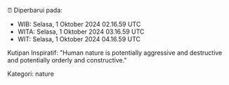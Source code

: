 ⏰ Diperbarui pada:
- WIB: Selasa, 1 Oktober 2024 02.16.59 UTC
- WITA: Selasa, 1 Oktober 2024 03.16.59 UTC
- WIT: Selasa, 1 Oktober 2024 04.16.59 UTC

Kutipan Inspiratif:
"Human nature is potentially aggressive and destructive and potentially orderly and constructive."


Kategori: nature

